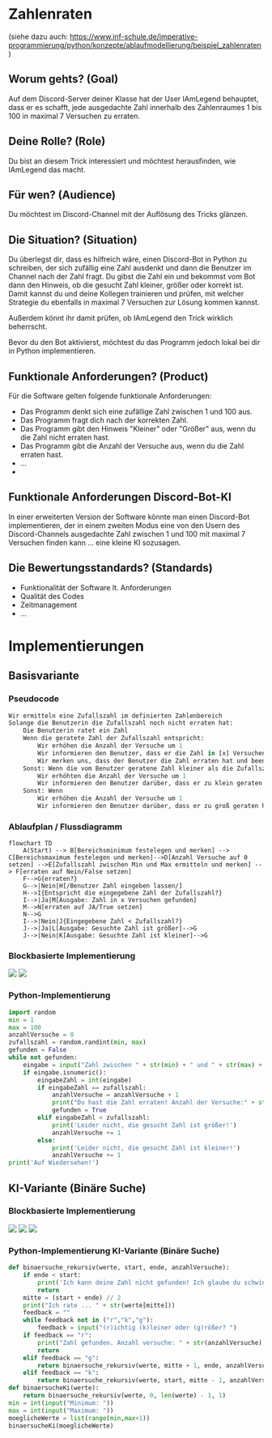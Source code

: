 # Zahlenraten
(siehe dazu auch: https://www.inf-schule.de/imperative-programmierung/python/konzepte/ablaufmodellierung/beispiel_zahlenraten)
## Worum gehts? (Goal)
Auf dem Discord-Server deiner Klasse hat der User IAmLegend behauptet, dass er es schafft, jede ausgedachte Zahl innerhalb des Zahlenraumes 1 bis 100 in maximal 7 Versuchen zu erraten. 

## Deine Rolle? (Role)
Du bist an diesem Trick interessiert und möchtest herausfinden, wie IAmLegend das macht.

## Für wen? (Audience)
Du möchtest im Discord-Channel mit der Auflösung des Tricks glänzen.
## Die Situation? (Situation)
Du überlegst dir, dass es hilfreich wäre, einen Discord-Bot in Python zu schreiben, der sich zufällig eine Zahl ausdenkt und dann die Benutzer im Channel nach der Zahl fragt. Du gibst die Zahl ein und bekommst vom Bot dann den Hinweis, ob die gesucht Zahl kleiner, größer oder korrekt ist. Damit kannst du und deine Kollegen trainieren und prüfen, mit welcher Strategie du ebenfalls in maximal 7 Versuchen zur Lösung kommen kannst.

Außerdem könnt ihr damit prüfen, ob IAmLegend den Trick wirklich beherrscht.

Bevor du den Bot aktivierst, möchtest du das Programm jedoch lokal bei dir in Python implementieren.

## Funktionale Anforderungen? (Product)
Für die Software gelten folgende funktionale Anforderungen:
- Das Programm denkt sich eine zufällige Zahl zwischen 1 und 100 aus.
- Das Programm fragt dich nach der korrekten Zahl.
- Das Programm gibt den Hinweis "Kleiner" oder "Größer" aus, wenn du die Zahl nicht erraten hast.
- Das Programm gibt die Anzahl der Versuche aus, wenn du die Zahl erraten hast.
- ...
- 
## Funktionale Anforderungen Discord-Bot-KI
In einer erweiterten Version der Software könnte man einen Discord-Bot implementieren, der in einem zweiten Modus eine von den Usern des Discord-Channels ausgedachte Zahl zwischen 1 und 100 mit maximal 7 Versuchen finden kann ... eine kleine KI sozusagen.
## Die Bewertungsstandards? (Standards)
- Funktionalität der Software lt. Anforderungen
- Qualität des Codes
- Zeitmanagement
- ...

# Implementierungen
## Basisvariante

### Pseudocode
```python
Wir ermitteln eine Zufallszahl im definierten Zahlenbereich
Solange die Benutzerin die Zufallszahl noch nicht erraten hat:
    Die Benutzerin ratet ein Zahl
    Wenn die geratete Zahl der Zufallszahl entspricht:
        Wir erhöhen die Anzahl der Versuche um 1
        Wir informieren den Benutzer, dass er die Zahl in [x] Versuchen erraten hat
        Wir merken uns, dass der Benutzer die Zahl erraten hat und beenden das Programm.
    Sonst: Wenn die vom Benutzer geratene Zahl kleiner als die Zufallszahl ist:
        Wir erhöhten die Anzahl der Versuche um 1
        Wir informieren den Benutzer darüber, dass er zu klein geraten hat.
    Sonst: Wenn
        Wir erhöhen die Anzahl der Versuche um 1
        Wir informieren den Benutzer darüber, dass er zu groß geraten hat.
```
### Ablaufplan / Flussdiagramm
```mermaid
flowchart TD
    A(Start) --> B[Bereichsminimum festelegen und merken] --> C[Bereichsmaximum festelegen und merken]-->D[Anzahl Versuche auf 0 setzen] -->E[Zufallszahl zwischen Min und Max ermitteln und merken] --> F[erraten auf Nein/False setzen]
    F-->G{erraten?}
    G-->|Nein|H[/Benutzer Zahl eingeben lassen/]
    H-->I{Entspricht die eingegebene Zahl der Zufallszahl?}
    I-->|Ja|M[Ausgabe: Zahl in x Versuchen gefunden]
    M-->N[erraten auf JA/True setzen]
    N-->G
    I-->|Nein|J{Eingegebene Zahl < Zufallszahl?}
    J-->|Ja|L[Ausgabe: Gesuchte Zahl ist größer]-->G
    J-->|Nein|K[Ausgabe: Gesuchte Zahl ist kleiner]-->G
```
### Blockbasierte Implementierung

![](./bilder/zahlenraten1.png)
![](./bilder/zahlenraten2.png)
### Python-Implementierung
```python
import random
min = 1
max = 100
anzahlVersuche = 0
zufallszahl = random.randint(min, max)
gefunden = False
while not gefunden:
    eingabe = input("Zahl zwischen " + str(min) + " und " + str(max) + " eingeben!")
    if eingabe.isnumeric():
        eingabeZahl = int(eingabe)
        if eingabeZahl == zufallszahl:
            anzahlVersuche = anzahlVersuche + 1
            print("Du hast die Zahl erraten! Anzahl der Versuche:" + str(anzahlVersuche))
            gefunden = True
        elif eingabeZahl < zufallszahl:
            print('Leider nicht, die gesucht Zahl ist größer!')
            anzahlVersuche += 1
        else:
            print('Leider nicht, die gesucht Zahl ist kleiner!')
            anzahlVersuche += 1
print('Auf Wiedersehen!')
```
## KI-Variante (Binäre Suche)
### Blockbasierte Implementierung
![](./bilder/zahlenratenki1.png)
![](./bilder/zahlenratenki2.png)
![](./bilder/zahlenratenki3.png)
### Python-Implementierung KI-Variante (Binäre Suche)

```python
def binaersuche_rekursiv(werte, start, ende, anzahlVersuche):
    if ende < start:
        print('Ich kann deine Zahl nicht gefunden! Ich glaube du schwindelst!')
        return
    mitte = (start + ende) // 2
    print("Ich rate ... " + str(werte[mitte])) 
    feedback = ""
    while feedback not in ("r","k","g"):
        feedback = input("(r)ichtig (k)leiner oder (g)rößer? ")
    if feedback == "r":
        print("Zahl gefunden. Anzahl versuche: " + str(anzahlVersuche))
        return
    elif feedback == "g":
        return binaersuche_rekursiv(werte, mitte + 1, ende, anzahlVersuche+1)
    elif feedback == "k":
        return binaersuche_rekursiv(werte, start, mitte - 1, anzahlVersuche+1)
def binaersucheKi(werte):
    return binaersuche_rekursiv(werte, 0, len(werte) - 1, 1)
min = int(input("Minimum: "))
max = int(input("Maximum: "))
moeglicheWerte = list(range(min,max+1))
binaersucheKi(moeglicheWerte)

```

